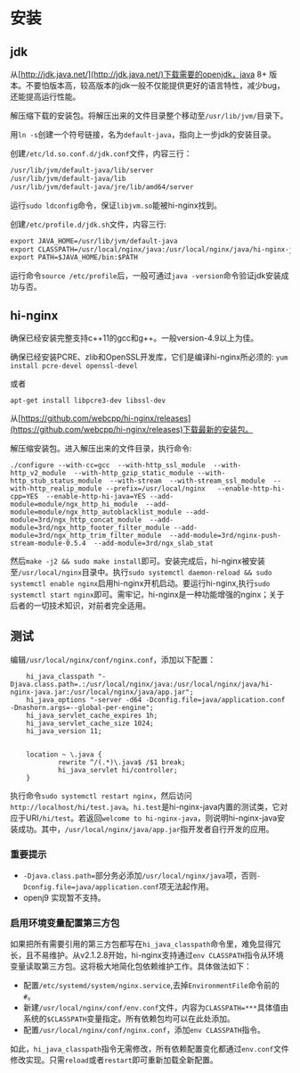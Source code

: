 # 安装

## jdk

从[http://jdk.java.net/](http://jdk.java.net/)下载需要的openjdk，java 8+ 版本。不要怕版本高，较高版本的jdk一般不仅能提供更好的语言特性，减少bug，还能提高运行性能。

解压缩下载的安装包。将解压出来的文件目录整个移动至`/usr/lib/jvm/`目录下。

用`ln -s`创建一个符号链接，名为`default-java`，指向上一步jdk的安装目录。

创建`/etc/ld.so.conf.d/jdk.conf`文件，内容三行：
```txt
/usr/lib/jvm/default-java/lib/server
/usr/lib/jvm/default-java/lib
/usr/lib/jvm/default-java/jre/lib/amd64/server
```

运行`sudo ldconfig`命令，保证`libjvm.so`能被hi-nginx找到。

创建`/etc/profile.d/jdk.sh`文件，内容三行:
```txt
export JAVA_HOME=/usr/lib/jvm/default-java
export CLASSPATH=/usr/local/nginx/java:/usr/local/nginx/java/hi-nginx-java.jar
export PATH=$JAVA_HOME/bin:$PATH
```

运行命令`source /etc/profile`后，一般可通过`java -version`命令验证jdk安装成功与否。 

## hi-nginx


确保已经安装完整支持c++11的gcc和g++。一般version-4.9以上为佳。

确保已经安装PCRE、zlib和OpenSSL开发库，它们是编译hi-nginx所必须的:
`yum install pcre-devel openssl-devel`

或者

`apt-get install libpcre3-dev libssl-dev`


从[https://github.com/webcpp/hi-nginx/releases](https://github.com/webcpp/hi-nginx/releases)下载最新的安装包。

解压缩安装包。进入解压出来的文件目录，执行命令:
```shell
./configure --with-cc=gcc  --with-http_ssl_module  --with-http_v2_module  --with-http_gzip_static_module --with-http_stub_status_module  --with-stream  --with-stream_ssl_module  --with-http_realip_module --prefix=/usr/local/nginx   --enable-http-hi-cpp=YES  --enable-http-hi-java=YES --add-module=module/ngx_http_hi_module  --add-module=module/ngx_http_autoblacklist_module --add-module=3rd/ngx_http_concat_module  --add-module=3rd/ngx_http_footer_filter_module --add-module=3rd/ngx_http_trim_filter_module  --add-module=3rd/nginx-push-stream-module-0.5.4  --add-module=3rd/ngx_slab_stat

```

然后`make -j2 && sudo make install`即可。安装完成后，hi-nginx被安装至`/usr/local/nginx`目录中。执行`sudo systemctl daemon-reload && sudo systemctl enable nginx`启用hi-nginx开机启动。要运行hi-nginx,执行`sudo systemctl start nginx`即可。需牢记，hi-nginx是一种功能增强的nginx；关于后者的一切技术知识，对前者完全适用。


## 测试

编辑`/usr/local/nginx/conf/nginx.conf`，添加以下配置：

```nginx
    hi_java_classpath "-Djava.class.path=.:/usr/local/nginx/java:/usr/local/nginx/java/hi-nginx-java.jar:/usr/local/nginx/java/app.jar";
    hi_java_options "-server -d64 -Dconfig.file=java/application.conf -Dnashorn.args=--global-per-engine";
    hi_java_servlet_cache_expires 1h;
    hi_java_servlet_cache_size 1024;
    hi_java_version 11;


    location ~ \.java {
            rewrite ^/(.*)\.java$ /$1 break;
            hi_java_servlet hi/controller; 
    }

```

执行命令`sudo systemctl restart nginx`，然后访问`http://localhost/hi/test.java`。`hi.test`是hi-nginx-java内置的测试类，它对应于URI`/hi/test`。若返回`welcome to hi-nginx-java`，则说明hi-nginx-java安装成功。其中，`/usr/local/nginx/java/app.jar`指开发者自行开发的应用。

### 重要提示
- `-Djava.class.path=`部分务必添加`/usr/local/nginx/java`项，否则`-Dconfig.file=java/application.conf`项无法起作用。
- openj9 实现暂不支持。


### 启用环境变量配置第三方包
如果把所有需要引用的第三方包都写在`hi_java_classpath`命令里，难免显得冗长，且不易维护。从v2.1.2.8开始，hi-nginx支持通过`env CLASSPATH`指令从环境变量读取第三方包。这将极大地简化包依赖维护工作。具体做法如下：

- 配置`/etc/systemd/system/nginx.service`,去掉`EnvironmentFile`命令前的`#`。
- 新建`/usr/local/nginx/conf/env.conf`文件，内容为`CLASSPATH=***`具体值由系统的`$CLASSPATH`变量指定。所有依赖包均可以在此处添加。
- 配置`/usr/local/nginx/conf/nginx.conf`，添加`env CLASSPATH`指令。

如此，`hi_java_classpath`指令无需修改，所有依赖配置变化都通过`env.conf`文件修改实现。只需`reload`或者`restart`即可重新加载全新配置。